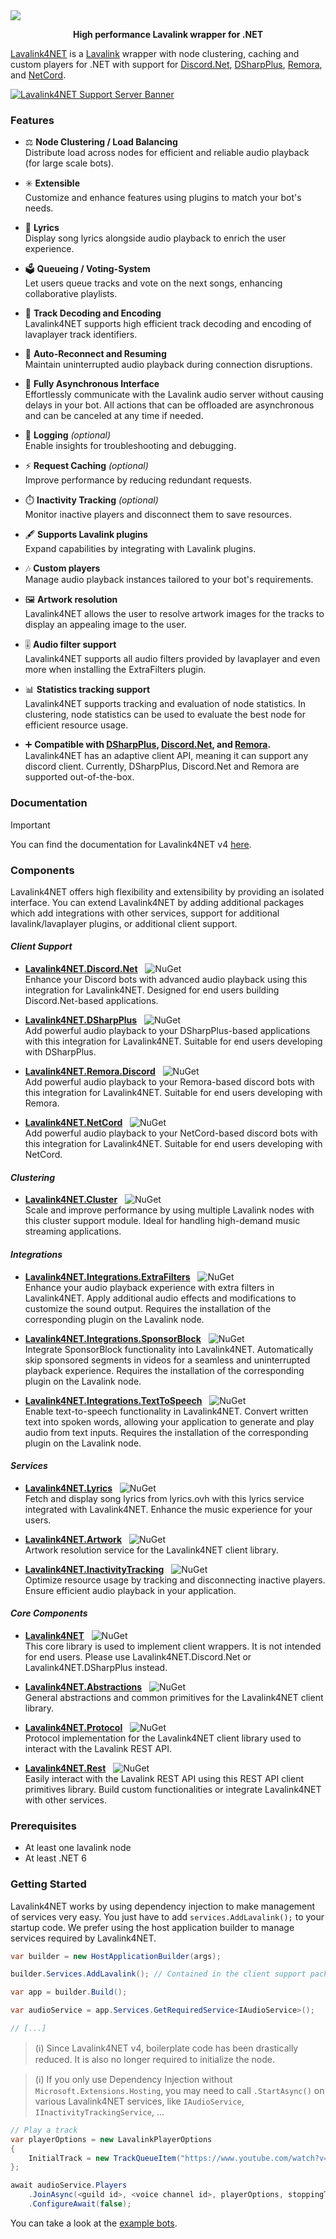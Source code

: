 <!-- Banner -->
<a href="https://github.com/angelobreuer/Lavalink4NET/">
	<img src="https://i.imgur.com/e1jv23h.png"/>
</a>

<!-- Center badges -->
<p align="center"><b>High performance Lavalink wrapper for .NET</b></p>

[Lavalink4NET](https://github.com/angelobreuer/Lavalink4NET) is a [Lavalink](https://github.com/freyacodes/Lavalink) wrapper with node clustering, caching and custom players for .NET with support for [Discord.Net](https://github.com/RogueException/Discord.Net), [DSharpPlus](https://github.com/DSharpPlus/DSharpPlus/), [Remora](https://github.com/Remora/Remora.Discord), and [NetCord](https://github.com/KubaZ2/NetCord).

[![Lavalink4NET Support Server Banner](https://discordapp.com/api/guilds/894533462428635146/embed.png?style=banner3)](https://discord.gg/cD4qTmnqRg)

### Features
- ⚖️ **Node Clustering / Load Balancing**<br>Distribute load across nodes for efficient and reliable audio playback (for large scale bots).

- ✳️ **Extensible**<br>Customize and enhance features using plugins to match your bot's needs.

- 🎤 **Lyrics**<br>Display song lyrics alongside audio playback to enrich the user experience.

- 🗳️ **Queueing / Voting-System**<br>Let users queue tracks and vote on the next songs, enhancing collaborative playlists.

- 🎵 **Track Decoding and Encoding**<br>Lavalink4NET supports high efficient track decoding and encoding of lavaplayer track identifiers.

- 🔄 **Auto-Reconnect and Resuming**<br>Maintain uninterrupted audio playback during connection disruptions.

- 🔌 **Fully Asynchronous Interface**<br>Effortlessly communicate with the Lavalink audio server without causing delays in your bot. All actions that can be offloaded are asynchronous and can be canceled at any time if needed.

- 📝 **Logging** *(optional)*<br>Enable insights for troubleshooting and debugging.

- ⚡ **Request Caching** *(optional)*<br>Improve performance by reducing redundant requests.

- ⏱️ **Inactivity Tracking** *(optional)*<br>Monitor inactive players and disconnect them to save resources.

- 🖋️ **Supports Lavalink plugins**<br>Expand capabilities by integrating with Lavalink plugins.

- 🎶 **Custom players**<br>Manage audio playback instances tailored to your bot's requirements.

- 🖼️ **Artwork resolution**<br>Lavalink4NET allows the user to resolve artwork images for the tracks to display an appealing image to the user.

- 🎚️ **Audio filter support**<br>Lavalink4NET supports all audio filters provided by lavaplayer and even more when installing the ExtraFilters plugin.

- 📊 **Statistics tracking support**<br>Lavalink4NET supports tracking and evaluation of node statistics. In clustering, node statistics can be used to evaluate the best node for efficient resource usage.

- ➕ **Compatible with [DSharpPlus](https://github.com/DSharpPlus/DSharpPlus), [Discord.Net](https://github.com/discord-net/Discord.Net), and [Remora](https://github.com/Remora/Remora.Discord).**<br>Lavalink4NET has an adaptive client API, meaning it can support any discord client. Currently, DSharpPlus, Discord.Net and Remora are supported out-of-the-box.
  
### Documentation

> [!IMPORTANT]
> You can find the documentation for Lavalink4NET v4 [here](https://lavalink4net.angelobreuer.de/docs/introduction/intro).

### Components

Lavalink4NET offers high flexibility and extensibility by providing an isolated interface. You can extend Lavalink4NET by adding additional packages which add integrations with other services, support for additional lavalink/lavaplayer plugins, or additional client support.

#### _Client Support_

- [**Lavalink4NET.Discord.Net**](https://www.nuget.org/packages/Lavalink4NET.Discord.Net/)&nbsp;&nbsp;&nbsp;![NuGet](https://img.shields.io/nuget/vpre/Lavalink4NET.Discord.Net.svg?style=flat-square)<br>Enhance your Discord bots with advanced audio playback using this integration for Lavalink4NET. Designed for end users building Discord.Net-based applications.

- [**Lavalink4NET.DSharpPlus**](https://www.nuget.org/packages/Lavalink4NET.DSharpPlus/)&nbsp;&nbsp;&nbsp;![NuGet](https://img.shields.io/nuget/vpre/Lavalink4NET.DSharpPlus.svg?style=flat-square)<br>Add powerful audio playback to your DSharpPlus-based applications with this integration for Lavalink4NET. Suitable for end users developing with DSharpPlus.

- [**Lavalink4NET.Remora.Discord**](https://www.nuget.org/packages/Lavalink4NET.Remora.Discord/)&nbsp;&nbsp;&nbsp;![NuGet](https://img.shields.io/nuget/vpre/Lavalink4NET.Remora.Discord.svg?style=flat-square)<br>Add powerful audio playback to your Remora-based discord bots with this integration for Lavalink4NET. Suitable for end users developing with Remora.

- [**Lavalink4NET.NetCord**](https://www.nuget.org/packages/Lavalink4NET.Remora.Discord/)&nbsp;&nbsp;&nbsp;![NuGet](https://img.shields.io/nuget/vpre/Lavalink4NET.Remora.Discord.svg?style=flat-square)<br>Add powerful audio playback to your NetCord-based discord bots with this integration for Lavalink4NET. Suitable for end users developing with NetCord.

#### _Clustering_

- [**Lavalink4NET.Cluster**](https://www.nuget.org/packages/Lavalink4NET.Cluster/)&nbsp;&nbsp;&nbsp;![NuGet](https://img.shields.io/nuget/vpre/Lavalink4NET.Cluster.svg?style=flat-square)<br>Scale and improve performance by using multiple Lavalink nodes with this cluster support module. Ideal for handling high-demand music streaming applications.

#### _Integrations_

- [**Lavalink4NET.Integrations.ExtraFilters**](https://www.nuget.org/packages/Lavalink4NET.Integrations.ExtraFilters/)&nbsp;&nbsp;&nbsp;![NuGet](https://img.shields.io/nuget/vpre/Lavalink4NET.Integrations.ExtraFilters.svg?style=flat-square)<br>Enhance your audio playback experience with extra filters in Lavalink4NET. Apply additional audio effects and modifications to customize the sound output. Requires the installation of the corresponding plugin on the Lavalink node.

- [**Lavalink4NET.Integrations.SponsorBlock**](https://www.nuget.org/packages/Lavalink4NET.Integrations.SponsorBlock/)&nbsp;&nbsp;&nbsp;![NuGet](https://img.shields.io/nuget/vpre/Lavalink4NET.Integrations.SponsorBlock.svg?style=flat-square)<br>Integrate SponsorBlock functionality into Lavalink4NET. Automatically skip sponsored segments in videos for a seamless and uninterrupted playback experience. Requires the installation of the corresponding plugin on the Lavalink node.

- [**Lavalink4NET.Integrations.TextToSpeech**](https://www.nuget.org/packages/Lavalink4NET.Integrations.TextToSpeech/)&nbsp;&nbsp;&nbsp;![NuGet](https://img.shields.io/nuget/vpre/Lavalink4NET.Integrations.TextToSpeech.svg?style=flat-square)<br>Enable text-to-speech functionality in Lavalink4NET. Convert written text into spoken words, allowing your application to generate and play audio from text inputs. Requires the installation of the corresponding plugin on the Lavalink node.

#### _Services_

- [**Lavalink4NET.Lyrics**](https://www.nuget.org/packages/Lavalink4NET.Lyrics/)&nbsp;&nbsp;&nbsp;![NuGet](https://img.shields.io/nuget/vpre/Lavalink4NET.Lyrics.svg?style=flat-square)<br>Fetch and display song lyrics from lyrics.ovh with this lyrics service integrated with Lavalink4NET. Enhance the music experience for your users.

- [**Lavalink4NET.Artwork**](https://www.nuget.org/packages/Lavalink4NET.Artwork/)&nbsp;&nbsp;&nbsp;![NuGet](https://img.shields.io/nuget/vpre/Lavalink4NET.Artwork.svg?style=flat-square)<br>Artwork resolution service for the Lavalink4NET client library.

- [**Lavalink4NET.InactivityTracking**](https://www.nuget.org/packages/Lavalink4NET.InactivityTracking/)&nbsp;&nbsp;&nbsp;![NuGet](https://img.shields.io/nuget/vpre/Lavalink4NET.InactivityTracking.svg?style=flat-square)<br>Optimize resource usage by tracking and disconnecting inactive players. Ensure efficient audio playback in your application.

#### _Core Components_

- [**Lavalink4NET**](https://www.nuget.org/packages/Lavalink4NET/)&nbsp;&nbsp;&nbsp;![NuGet](https://img.shields.io/nuget/vpre/Lavalink4NET.svg?style=flat-square)<br>This core library is used to implement client wrappers. It is not intended for end users. Please use Lavalink4NET.Discord.Net or Lavalink4NET.DSharpPlus instead. 

- [**Lavalink4NET.Abstractions**](https://www.nuget.org/packages/Lavalink4NET.Abstractions/)&nbsp;&nbsp;&nbsp;![NuGet](https://img.shields.io/nuget/vpre/Lavalink4NET.Abstractions.svg?style=flat-square)<br>General abstractions and common primitives for the Lavalink4NET client library.

- [**Lavalink4NET.Protocol**](https://www.nuget.org/packages/Lavalink4NET.Protocol/)&nbsp;&nbsp;&nbsp;![NuGet](https://img.shields.io/nuget/vpre/Lavalink4NET.Protocol.svg?style=flat-square)<br>Protocol implementation for the Lavalink4NET client library used to interact with the Lavalink REST API.

- [**Lavalink4NET.Rest**](https://www.nuget.org/packages/Lavalink4NET.Rest/)&nbsp;&nbsp;&nbsp;![NuGet](https://img.shields.io/nuget/vpre/Lavalink4NET.Rest.svg?style=flat-square)<br>Easily interact with the Lavalink REST API using this REST API client primitives library. Build custom functionalities or integrate Lavalink4NET with other services.

### Prerequisites
- At least one lavalink node
- At least .NET 6

### Getting Started

Lavalink4NET works by using dependency injection to make management of services very easy. You just have to add `services.AddLavalink();` to your startup code. We prefer using the host application builder to manage services required by Lavalink4NET.

```csharp
var builder = new HostApplicationBuilder(args);

builder.Services.AddLavalink(); // Contained in the client support packages

var app = builder.Build();

var audioService = app.Services.GetRequiredService<IAudioService>();

// [...]
```

> (ℹ️) Since Lavalink4NET v4, boilerplate code has been drastically reduced. It is also no longer required to initialize the node.

> (ℹ️) If you only use Dependency Injection without `Microsoft.Extensions.Hosting`, you may need to call `.StartAsync()` on various Lavalink4NET services, like `IAudioService`, `IInactivityTrackingService`, ...

```csharp
// Play a track
var playerOptions = new LavalinkPlayerOptions
{
    InitialTrack = new TrackQueueItem("https://www.youtube.com/watch?v=dQw4w9WgXcQ"),
};

await audioService.Players
    .JoinAsync(<guild id>, <voice channel id>, playerOptions, stoppingToken) 
    .ConfigureAwait(false);
```

You can take a look at the [example bots](https://github.com/angelobreuer/Lavalink4NET/tree/dev/samples).
